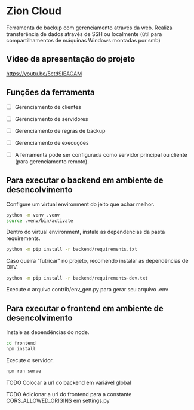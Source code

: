 # Zion Cloud

Ferramenta de backup com gerenciamento através da web.
Realiza transferência de dados através de SSH ou localmente (útil para compartilhamentos de máquinas Windows montadas por smb)

## Vídeo da apresentação do projeto
https://youtu.be/5ctdSIEAGAM

## Funções da ferramenta

- [ ] Gerenciamento de clientes
- [ ] Gerenciamento de servidores
- [ ] Gerenciamento de regras de backup
- [ ] Gerenciamento de execuções
- [ ] A ferramenta pode ser configurada como servidor principal ou cliente (para gerenciamento remoto).


## Para executar o backend em ambiente de desencolvimento

Configure um virtual environment do jeito que achar melhor.
```bash
python -m venv .venv
source .venv/bin/activate
```
Dentro do virtual environment, instale as dependencias da pasta requirements.
```bash
python -m pip install -r backend/requirements.txt
```
Caso queira "futricar" no projeto, recomendo instalar as dependências de DEV.
```bash
python -m pip install -r backend/requirements-dev.txt
```

Execute o arquivo contrib/env_gen.py para gerar seu arquivo .env


## Para executar o frontend em ambiente de desencolvimento
Instale as dependências do node.
```bash
cd frontend
npm install
```

Execute o servidor.
```bash
npm run serve
```

TODO Colocar a url do backend em variável global

TODO Adicionar a url do frontend para a constante CORS_ALLOWED_ORIGINS em settings.py
